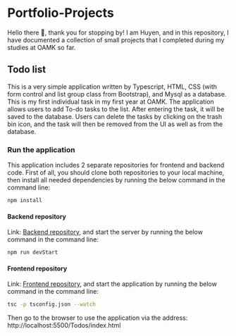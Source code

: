 # Portfolio-Projects

Hello there :wave:, thank you for stopping by! I am Huyen, and in this repository, I have documented a collection of small projects that I completed during my studies at OAMK so far.

## Todo list

This is a very simple application written by Typescript, HTML, CSS (with form control and list group class from Bootstrap), and Mysql as a database. This is my first individual task in my first year at OAMK. The application allows users to add To-do tasks to the list. After entering the task, it will be saved to the database. Users can delete the tasks by clicking on the trash bin icon, and the task will then be removed from the UI as well as from the database.

### Run the application

This application includes 2 separate repositories for frontend and backend code. First of all, you should clone both repositories to your local machine, then install all needed dependencies by running the below command in the command line:
```bash
npm install
```
#### Backend repository
Link: [Backend repository](https://github.com/Nguyen-Thi-HuyenK/Todos-server), and start the server by running the below command in the command line:
```bash
npm run devStart
```
#### Frontend repository
Link: [Frontend repository](https://github.com/Nguyen-Thi-HuyenK/Todos), and start the application by running the below command in the command line:
```bash
tsc -p tsconfig.json --watch
```
Then go to the browser to use the application via the address: http://localhost:5500/Todos/index.html   

